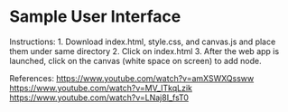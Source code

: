 # Sample User Interface
Instructions:
	1. Download index.html, style.css, and canvas.js and place them under same directory
	2. Click on index.html
	3. After the web app is launched, click on the canvas (white space on screen) to add node.

References:
https://www.youtube.com/watch?v=amXSWXQssww
https://www.youtube.com/watch?v=MV_ITkqLzik
https://www.youtube.com/watch?v=LNaj8I_fsT0